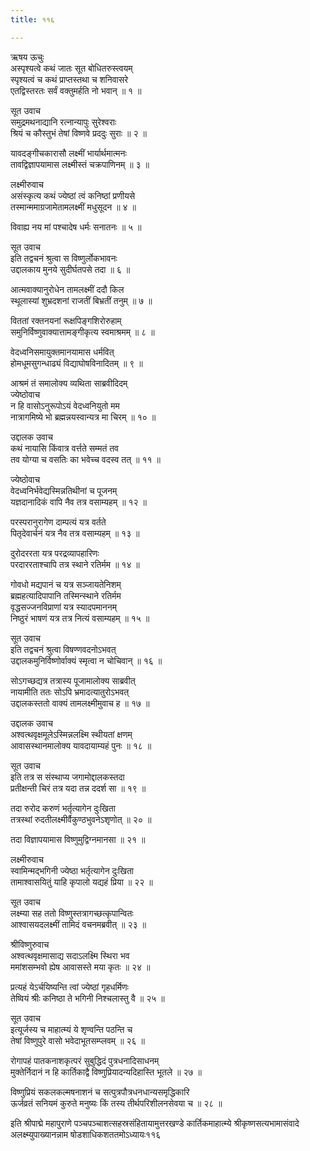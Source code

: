 ```yaml
---
title: ११६

---
```

ऋषय ऊचुः  
अस्पृश्यत्वे कथं जातः सूत बोधितरुस्त्वयम्  
स्पृश्यत्वं च कथं प्राप्तस्तथा च शनिवासरे  
एतद्विस्तरतः सर्वं वक्तुमर्हति नो भवान् ॥ १ ॥


सूत उवाच  
समुद्रमथनाद्यानि रत्नान्यापुः सुरेश्वराः  
श्रियं च कौस्तुभं तेषां विष्णवे प्रददुः सुराः ॥ २ ॥


यावदङ्गीचकारासौ लक्ष्मीं भार्यार्थमात्मनः  
तावद्विज्ञापयामास लक्ष्मीस्तं चक्रपाणिनम् ॥ ३ ॥


लक्ष्मीरुवाच  
असंस्कृत्य कथं ज्येष्ठां त्वं कनिष्ठां प्रणीयसे  
तस्मान्ममाग्रजामेतामलक्ष्मीं मधुसूदन ॥ ४ ॥


विवाह्य नय मां पश्चादेष धर्मः सनातनः ॥ ५ ॥


सूत उवाच  
इति तद्वचनं श्रुत्वा स विष्णुर्लोकभावनः  
उद्दालकाय मुनये सुदीर्घतपसे तदा ॥ ६ ॥


आत्मवाक्यानुरोधेन तामलक्ष्मीं ददौ किल  
स्थूलास्यां शुभ्रदशनां राजतीं बिभ्रतीं तनुम् ॥ ७ ॥


विततां रक्तनयनां रूक्षपिङ्गशिरोरुहाम्  
समुनिर्विष्णुवाक्यात्तामङ्गीकृत्य स्वमाश्रमम् ॥ ८ ॥


वेदध्वनिसमायुक्तमानयामास धर्मवित्  
होमधूमसुगन्धाढ्यं विद्याघोषविनादितम् ॥ ९ ॥


आश्रमं तं समालोक्य व्यथिता साब्रवीदिदम्  
ज्येष्ठोवाच  
न हि वासोऽनुरूपोऽयं वेदध्वनियुतो मम  
नात्रागमिष्ये भो ब्रह्मन्नयस्वान्यत्र मा चिरम् ॥ १० ॥


उद्दालक उवाच  
कथं नायासि किंवात्र वर्त्तते सम्मतं तव  
तव योग्या च वसतिः का भवेच्च वदस्व तत् ॥ ११ ॥


ज्येष्ठोवाच  
वेदध्वनिर्भवेद्यस्मिन्नतिथीनां च पूजनम्  
यज्ञदानादिकं वापि नैव तत्र वसाम्यहम् ॥ १२ ॥


परस्परानुरागेण दाम्पत्यं यत्र वर्तते  
पितृदेवार्चनं यत्र नैव तत्र वसाम्यहम् ॥ १३ ॥


दुरोदररता यत्र परद्रव्यापहारिणः  
परदाररताश्चापि तत्र स्थाने रतिर्मम ॥ १४ ॥


गोवधो मद्यपानं च यत्र सञ्जायतेनिशम्  
ब्रह्महत्यादिपापानि तस्मिन्स्थाने रतिर्मम  
वृद्धसज्जनविप्राणां यत्र स्यादपमाननम्  
निष्ठुरं भाषणं यत्र तत्र नित्यं वसाम्यहम् ॥ १५ ॥


सूत उवाच  
इति तद्वचनं श्रुत्वा विषण्णवदनोऽभवत्  
उद्दालकमुनिर्विष्णोर्वाक्यं स्मृत्वा न चोचिवान् ॥ १६ ॥


सोऽगच्छद्यत्र तत्रास्य पूजामालोक्य साब्रवीत्  
नायामीति ततः सोऽपि भ्रमादत्यातुरोऽभवत्  
उद्दालकस्ततो वाक्यं तामलक्ष्मीमुवाच ह ॥ १७ ॥


उद्दालक उवाच  
अश्वत्थवृक्षमूलेऽस्मिन्नलक्ष्मि स्थीयतां क्षणम्  
आवासस्थानमालोक्य यावदायाम्यहं पुनः ॥ १८ ॥


सूत उवाच  
इति तत्र स संस्थाप्य जगामोद्दालकस्तदा  
प्रतीक्षन्ती चिरं तत्र यदा तन्न ददर्श सा ॥ १९ ॥


तदा रुरोद करुणं भर्तृत्यागेन दुःखिता  
तत्रस्थां रुदतीलक्ष्मीर्वैकुण्ठभुवनेऽशृणोत् ॥ २० ॥


तदा विज्ञापयामास विष्णुमुद्विग्नमानसा ॥ २१ ॥


लक्ष्मीरुवाच  
स्वामिन्मद्भगिनी ज्येष्ठा भर्तृत्यागेन दुःखिता  
तामाश्वासयितुं याहि कृपालो यद्यहं प्रिया ॥ २२ ॥


सूत उवाच  
लक्ष्म्या सह ततो विष्णुस्तत्रागच्छत्कृपान्वितः  
आश्वासयदलक्ष्मीं तामिदं वचनमब्रवीत् ॥ २३ ॥


श्रीविष्णुरुवाच  
अश्वत्थवृक्षमासाद्य सदाऽलक्ष्मि स्थिरा भव  
ममांशसम्भवो ह्येष आवासस्ते मया कृतः ॥ २४ ॥


प्रत्यहं येऽर्चयिष्यन्ति त्वां ज्येष्ठां गृहधर्मिणः  
तेष्वियं श्रीः कनिष्ठा ते भगिनी निश्चलास्तु वै ॥ २५ ॥


सूत उवाच  
इत्यूर्जस्य च माहात्म्यं ये शृण्वन्ति पठन्ति च  
तेषां विष्णुपुरे वासो भवेदाभूतसम्प्लवम् ॥ २६ ॥


रोगापहं पातकनाशकृत्परं सुबुद्धिदं पुत्रधनादिसाधनम्  
मुक्तेर्निदानं न हि कार्तिकाद्वै विष्णुप्रियादन्यदिहास्ति भूतले ॥ २७ ॥


विष्णुप्रियं सकलकल्मषनाशनं च सत्पुत्रपौत्रधनधान्यसमृद्धिकारि  
ऊर्जव्रतं सनियमं कुरुते मनुष्यः किं तस्य तीर्थपरिशीलनसेवया च ॥ २८ ॥


इति श्रीपाद्मे महापुराणे पञ्चपञ्चाशत्सहस्रसंहितायामुत्तरखण्डे कार्तिकमाहात्म्ये श्रीकृष्णसत्यभामासंवादे अलक्ष्म्युपाख्यानन्नाम षोडशाधिकशततमोऽध्यायः११६